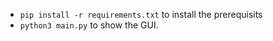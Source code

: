 * `pip install -r requirements.txt` to install the prerequisits
* `python3 main.py` to show the GUI.
